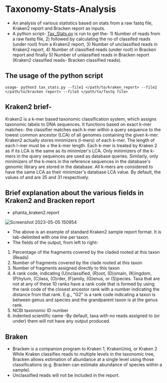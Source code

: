 # Taxonomy-Stats-Analysis
- An analysis of various statistics based on stats  from a raw fastq file, Kraken2 report and Bracken report as inputs.
- A python script- [Tax_Stats.py](https://gist.github.com/snehacodes15/2aa54187225b01f86c57d1b0c9264ad5) is run to get the- 1) Number of reads from a raw fastq file, 2) followed by calculating the no of classifed reads (under root) from a Kraken2 report, 3) Number of  unclassified reads in Kraken2 report, 4) Number of classified reads (under root) in Bracken report and finally 5) Number of unlassified reads in Bracken report (Kraken2 classified reads- Bracken classified reads). 

## The usage of the python script 
`usage- python3 tax_stats.py --file1 </path/to/kraken_report> --file2 </path/to/bracken report> --file3 </path/to/fastq file>`

## Kraken2 brief-

 Kraken2 is a k-mer based taxonomic classification system, which assigns taxonomic labels to DNA sequences. It functions based on exact k-mer matches- the classifier matches each k-mer within a query sequence to the lowest common ancestor (LCA) of all genomes containing the given k-mer. Kraken2 actually stores minimizers (l-mers) of each k-mer. The length of each l-mer must be ≤ the k-mer length. Each k-mer is treated by Kraken 2 as if its LCA is the same as its minimizer's LCA. Only minimizers of the k-mers in the query sequences are used as database queries. Similarly, only minimizers of the k-mers in the reference sequences in the database's genomic library are stored in the database. All k-mers are considered to have the same LCA as their minimizer's database LCA value. By default, the values of 
 and are 35 and 31 respectively.


## Brief explanation about the various fields in Kraken2 and Bracken report

- phanta_kraken2.report

![Screenshot 2023-05-05 150954](https://user-images.githubusercontent.com/129862776/236425422-31f2a040-931a-4f9b-8ba8-89d2c4368f19.jpg)

- The above is an example of standard Kraken2 sample report format. It is tab-delimited with one line per taxon.
- The fields of the output, from left to right-
1. Percentage of the fragments covered by the claded rooted at this taxon (Reads)
2. Number of fragments covered by the clade rooted at this taxon
3. Number of fragments assigned directly to this taxon
4. A rank code, indicating (U)nclassified, (R)oot, (D)omain, (K)ingdom, (P)hylum, (C)lass, (O)rder, (F)amily, (G)enus, or (S)pecies. Taxa that are not at any of these 10 ranks have a rank code that is formed by using the rank code of the closest ancestor rank with a number indicating the distance from that rank. E.g., "G2" is a rank code indicating a taxon is between genus and species and the grandparent taxon is at the genus rank.
5. NCBI taxonomic ID number
6. Indented scientific name
-By default, taxa with no reads assigned to (or under) them will not have any output produced.

## Braken 
- Bracken is a companion program to Kraken 1, KrakenUniq, or Kraken 2 While Kraken classifies reads to multiple levels in the taxonomic tree, Bracken allows estimation of abundance at a single level using those classifications (e.g. Bracken can estimate abundance of species within a sample).
- Unclassified reads will not be included in the report.
